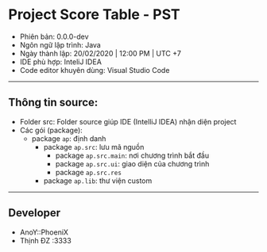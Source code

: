 # Project Score Table - PST
* Phiên bản: 0.0.0-dev
* Ngôn ngữ lập trình: Java
* Ngày thành lập: 20/02/2020 | 12:00 PM | UTC +7
* IDE phù hợp: InteliJ IDEA
* Code editor khuyên dùng: Visual Studio Code
----------
## Thông tin source:
* Folder src: Folder source giúp IDE (IntelliJ IDEA) nhận diện project
* Các gói (package):
    * package `ap`: định danh
        * package `ap.src`: lưu mã nguồn
            * package `ap.src.main`: nơi chương trình bắt đầu
            * package `ap.src.ui`: giao diện của chương trình
            * package `ap.src.res`
        * package `ap.lib`: thư viện custom
----------
## Developer
* AnoY::PhoeniX 
* Thịnh ĐZ :3333